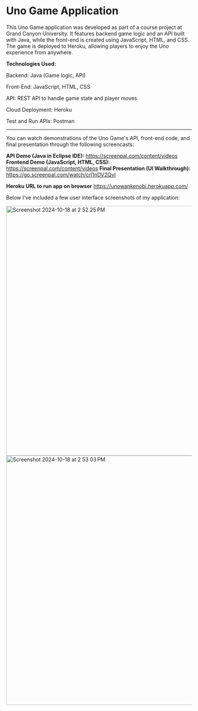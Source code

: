 # Uno Game Application 

This Uno Game application was developed as part of a course project at Grand Canyon University. It features backend game logic and an API built with Java, while the front-end is created using JavaScript, HTML, and CSS. The game is deployed to Heroku, allowing players to enjoy the Uno experience from anywhere.

**Technologies Used:**

Backend: Java (Game logic, API)

Front-End: JavaScript, HTML, CSS

API: REST API to handle game state and player moves

Cloud Deployment: Heroku

Test and Run APIs: Postman

____________________________________________________________________________________________________________________________________________________________

You can watch demonstrations of the Uno Game's API, front-end code, and final presentation through the following screencasts:

**API Demo (Java in Eclipse IDE):** https://screenpal.com/content/videos
**Frontend Demo (JavaScript, HTML, CSS):** https://screenpal.com/content/videos
**Final Presentation (UI Walkthrough):** https://go.screenpal.com/watch/crl1nDV2Qvl

**Heroku URL to run app on browser** https://unowankenobi.herokuapp.com/

Below I've included a few user interface screenshots of my application:

<img width="676" alt="Screenshot 2024-10-18 at 2 52 25 PM" src="https://github.com/user-attachments/assets/927c924c-08ef-4231-a467-c6b9e9f4100f">


<img width="675" alt="Screenshot 2024-10-18 at 2 53 03 PM" src="https://github.com/user-attachments/assets/29e4dd3f-ce44-4bb0-896f-8b02e71adb28">
